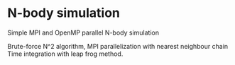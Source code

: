 # N-body simulation

Simple MPI and OpenMP parallel N-body simulation

Brute-force N^2 algorithm, MPI parallelization with nearest neighbour chain 
Time integration with leap frog method.
